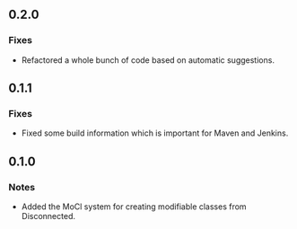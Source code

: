 0.2.0
-----

### Fixes
* Refactored a whole bunch of code based on automatic suggestions.

0.1.1
-----

### Fixes
* Fixed some build information which is important for Maven and Jenkins.

0.1.0
-----

### Notes
* Added the MoCl system for creating modifiable classes from Disconnected.
